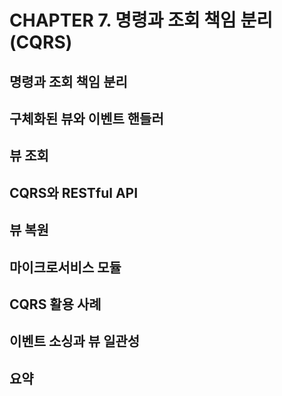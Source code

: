 # CHAPTER 7. 명령과 조회 책임 분리(CQRS)

## 명령과 조회 책임 분리

## 구체화된 뷰와 이벤트 핸들러

## 뷰 조회

## CQRS와 RESTful API

## 뷰 복원

## 마이크로서비스 모듈

## CQRS 활용 사례

## 이벤트 소싱과 뷰 일관성

## 요약

